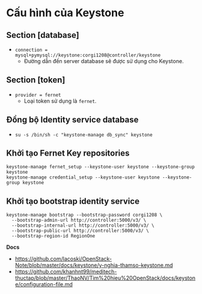 # Cấu hình của Keystone
## Section [database]
- `connection =  mysql+pymysql://keystone:corgi1208@controller/keystone`
  + Đường dẫn đến server database sẽ được sử dụng cho Keystone.
## Section [token]
- `provider = fernet`
  + Loại token sử dụng là `fernet`.

## Đồng bộ Identity service database
- `su -s /bin/sh -c "keystone-manage db_sync" keystone`

## Khởi tạo Fernet Key repositories
```
keystone-manage fernet_setup --keystone-user keystone --keystone-group keystone
keystone-manage credential_setup --keystone-user keystone --keystone-group keystone
```

## Khởi tạo bootstrap identity service
```
keystone-manage bootstrap --bootstrap-password corgi1208 \
  --bootstrap-admin-url http://controller:5000/v3/ \
  --bootstrap-internal-url http://controller:5000/v3/ \
  --bootstrap-public-url http://controller:5000/v3/ \
  --bootstrap-region-id RegionOne
```

__Docs__
- https://github.com/lacoski/OpenStack-Note/blob/master/docs/keystone/y-nghia-thamso-keystone.md
- https://github.com/khanhnt99/meditech-thuctap/blob/master/ThaoNV/Tim%20hieu%20OpenStack/docs/keystone/configuration-file.md

